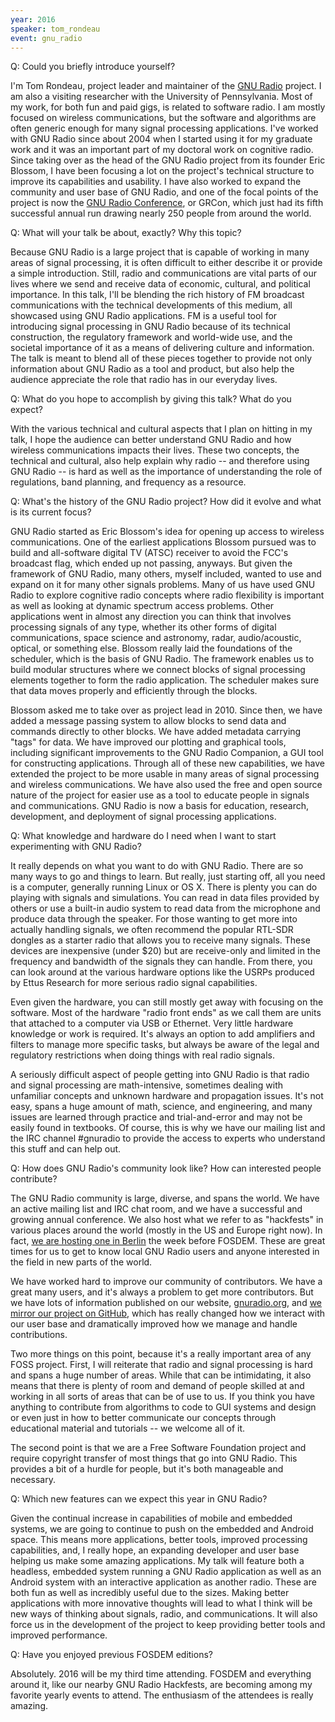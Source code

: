 ```yaml
---
year: 2016
speaker: tom_rondeau 
event: gnu_radio 
---
```


Q: Could you briefly introduce yourself? 

I'm Tom Rondeau, project leader and maintainer of the [GNU Radio](http://gnuradio.org/) project. I am also a visiting researcher with the University of Pennsylvania. Most of my work, for both fun and paid gigs, is related to software radio. I am mostly focused on wireless communications, but the software and algorithms are often generic enough for many signal processing applications. I've worked with GNU Radio since about 2004 when I started using it for my graduate work and it was an important part of my doctoral work on cognitive radio. Since taking over as the head of the GNU Radio project from its founder Eric Blossom, I have been focusing a lot on the project's technical structure to improve its capabilities and usability. I have also worked to expand the community and user base of GNU Radio, and one of the focal points of the project is now the [GNU Radio Conference](http://www.trondeau.com/gnu-radio-conference-2015/), or GRCon, which just had its fifth successful annual run drawing nearly 250 people from around the world.

Q: What will your talk be about, exactly? Why this topic?

Because GNU Radio is a large project that is capable of working in many areas of signal processing, it is often difficult to either describe it or provide a simple introduction. Still, radio and communications are vital parts of our lives where we send and receive data of economic, cultural, and political importance. In this talk, I'll be blending the rich history of FM broadcast communications with the technical developments of this medium, all showcased using GNU Radio applications. FM is a useful tool for introducing signal processing in GNU Radio because of its technical construction, the regulatory framework and world-wide use, and the societal importance of it as a means of delivering culture and information. The talk is meant to blend all of these pieces together to provide not only information about GNU Radio as a tool and product, but also help the audience appreciate the role that radio has in our everyday lives.

Q: What do you hope to accomplish by giving this talk? What do you expect?

With the various technical and cultural aspects that I plan on hitting in my talk, I hope the audience can better understand GNU Radio and how wireless communications impacts their lives. These two concepts, the technical and cultural, also help explain why radio -- and therefore using GNU Radio -- is hard as well as the importance of understanding the role of regulations, band planning, and frequency as a resource.

Q: What's the history of the GNU Radio project? How did it evolve and what is its current focus?

GNU Radio started as Eric Blossom's idea for opening up access to wireless communications. One of the earliest applications Blossom pursued was to build and all-software digital TV (ATSC) receiver to avoid the FCC's broadcast flag, which ended up not passing, anyways. But given the framework of GNU Radio, many others, myself included, wanted to use and expand on it for many other signals problems. Many of us have used GNU Radio to explore cognitive radio concepts where radio flexibility is important as well as looking at dynamic spectrum access problems. Other applications went in almost any direction you can think that involves processing signals of any type, whether its other forms of digital communications, space science and astronomy, radar, audio/acoustic, optical, or something else. Blossom really laid the foundations of the scheduler, which is the basis of GNU Radio. The framework enables us to build modular structures where we connect blocks of signal processing elements together to form the radio application. The scheduler makes sure that data moves properly and efficiently through the blocks.

Blossom asked me to take over as project lead in 2010. Since then, we have added a message passing system to allow blocks to send data and commands directly to other blocks. We have added metadata carrying "tags" for data. We have improved our plotting and graphical tools, including significant improvements to the GNU Radio Companion, a GUI tool for constructing applications. Through all of these new capabilities, we have extended the project to be more usable in many areas of signal processing and wireless communications. We have also used the free and open source nature of the project for easier use as a tool to educate people in signals and communications. GNU Radio is now a basis for education, research, development, and deployment of signal processing applications.

Q: What knowledge and hardware do I need when I want to start experimenting with GNU Radio?

It really depends on what you want to do with GNU Radio. There are so many ways to go and things to learn. But really, just starting off, all you need is a computer, generally running Linux or OS X. There is plenty you can do playing with signals and simulations. You can read in data files provided by others or use a built-in audio system to read data from the microphone and produce data through the speaker. For those wanting to get more into actually handling signals, we often recommend the popular RTL-SDR dongles as a starter radio that allows you to receive many signals. These devices are inexpensive (under $20) but are receive-only and limited in the frequency and bandwidth of the signals they can handle. From there, you can look around at the various hardware options like the USRPs produced by Ettus Research for more serious radio signal capabilities.

Even given the hardware, you can still mostly get away with focusing on the software. Most of the hardware "radio front ends" as we call them are units that attached to a computer via USB or Ethernet. Very little hardware knowledge or work is required. It's always an option to add amplifiers and filters to manage more specific tasks, but always be aware of the legal and regulatory restrictions when doing things with real radio signals.

A seriously difficult aspect of people getting into GNU Radio is that radio and signal processing are math-intensive, sometimes dealing with unfamiliar concepts and unknown hardware and propagation issues. It's not easy, spans a huge amount of math, science, and engineering, and many issues are learned through practice and trial-and-error and may not be easily found in textbooks. Of course, this is why we have our mailing list and the IRC channel #gnuradio to provide the access to experts who understand this stuff and can help out.

Q: How does GNU Radio's community look like? How can interested people contribute?

The GNU Radio community is large, diverse, and spans the world. We have an active mailing list and IRC chat room, and we have a successful and growing annual conference. We also host what we refer to as "hackfests" in various places around the world (mostly in the US and Europe right now). In fact, [we are hosting one in Berlin](http://gnuradio.org/redmine/projects/gnuradio/wiki/Hackfest1601) the week before FOSDEM. These are great times for us to get to know local GNU Radio users and anyone interested in the field in new parts of the world.

We have worked hard to improve our community of contributors. We have a great many users, and it's always a problem to get more contributors. But we have lots of information published on our website, [gnuradio.org](http://gnuradio.org), and [we mirror our project on GitHub](https://github.com/gnuradio), which has really changed how we interact with our user base and dramatically improved how we manage and handle contributions.

Two more things on this point, because it's a really important area of any FOSS project. First, I will reiterate that radio and signal processing is hard and spans a huge number of areas. While that can be intimidating, it also means that there is plenty of room and demand of people skilled at and working in all sorts of areas that can be of use to us. If you think you have anything to contribute from algorithms to code to GUI systems and design or even just in how to better communicate our concepts through educational material and tutorials -- we welcome all of it.

The second point is that we are a Free Software Foundation project and require copyright transfer of most things that go into GNU Radio. This provides a bit of a hurdle for people, but it's both manageable and necessary.

Q: Which new features can we expect this year in GNU Radio?

Given the continual increase in capabilities of mobile and embedded systems, we are going to continue to push on the embedded and Android space. This means more applications, better tools, improved processing capabilities, and, I really hope, an expanding developer and user base helping us make some amazing applications. My talk will feature both a headless, embedded system running a GNU Radio application as well as an Android system with an interactive application as another radio. These are both fun as well as incredibly useful due to the sizes. Making better applications with more innovative thoughts will lead to what I think will be new ways of thinking about signals, radio, and communications. It will also force us in the development of the project to keep providing better tools and improved performance.

Q: Have you enjoyed previous FOSDEM editions?

Absolutely. 2016 will be my third time attending. FOSDEM and everything around it, like our nearby GNU Radio Hackfests, are becoming among my favorite yearly events to attend. The enthusiasm of the attendees is really amazing.
